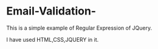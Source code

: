 # Email-Validation- 
This is a simple example of Regular Expression of JQuery.



I have used HTML,CSS,JQUERY in it.
